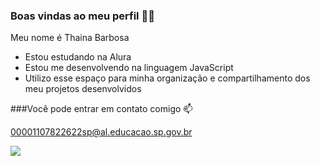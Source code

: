 ### Boas vindas ao meu perfil 💙💙

Meu nome é Thaina Barbosa 

- Estou estudando na Alura
- Estou me desenvolvendo na linguagem JavaScript
- Utilizo esse espaço para minha organização e compartilhamento dos meu projetos desenvolvidos
 
###Você pode entrar em contato comigo 📫

00001107822622sp@al.educacao.sp.gov.br

![](https://media1.tenor.com/m/8wkOxfXEizUAAAAC/bye-bye.gif)
